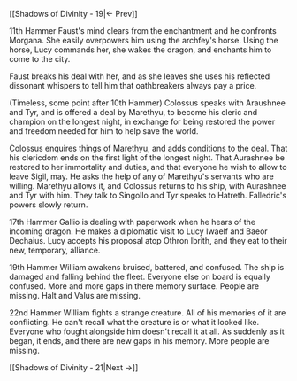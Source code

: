 [[Shadows of Divinity - 19|<- Prev]]

11th Hammer
Faust's mind clears from the enchantment and he confronts Morgana. She easily overpowers him using the archfey's horse. Using the horse, Lucy commands her, she wakes the dragon, and enchants him to come to the city. 

Faust breaks his deal with her, and as she leaves she uses his reflected dissonant whispers to tell him that oathbreakers always pay a price. 


(Timeless, some point after 10th Hammer)
Colossus speaks with Araushnee and Tyr, and is offered a deal by Marethyu, to become his cleric and champion on the longest night, in exchange for being restored the power and freedom needed for him to help save the world. 

Colossus enquires things of Marethyu, and adds conditions to the deal. That his clericdom ends on the first light of the longest night. That Aurashnee be restored to her immortality and duties, and that everyone he wish to allow to leave Sigil, may. He asks the help of any of Marethyu's servants who are willing. Marethyu allows it, and Colossus returns to his ship, with Aurashnee and Tyr with him. They talk to Singollo and Tyr speaks to Hatreth. Falledric's powers slowly return.

17th Hammer
Gallio is dealing with paperwork when he hears of the incoming dragon. He makes a diplomatic visit to Lucy Iwaelf and Baeor Dechaius. Lucy accepts his proposal atop Othron Ibrith, and they eat to their new, temporary, alliance.

19th Hammer
William awakens bruised, battered, and confused. The ship is damaged and falling behind the fleet. Everyone else on board is equally confused. More and more gaps in there memory surface. People are missing. Halt and Valus are missing. 


22nd Hammer
William fights a strange creature. All of his memories of it are conflicting. He can't recall what the creature is or what it looked like. Everyone who fought alongside him doesn't recall it at all. As suddenly as it began, it ends, and there are new gaps in his memory. More people are missing.



[[Shadows of Divinity - 21|Next ->]]

